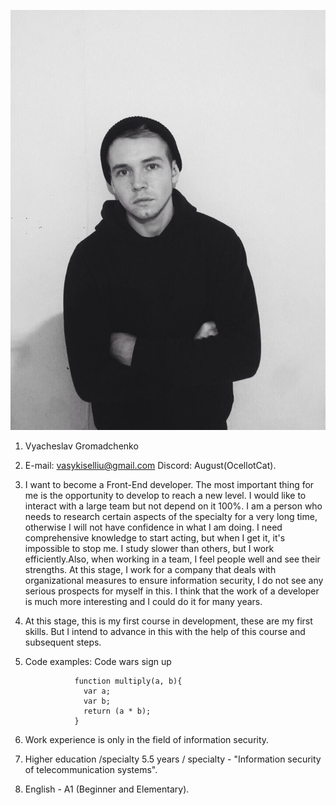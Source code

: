 ![](WKD.jpg)
1. Vyacheslav Gromadchenko
2. E-mail: vasykiselliu@gmail.com Discord: August(OcellotCat).
3. I want to become a Front-End developer. The most important thing for me is the opportunity to develop to reach a new level. I would like to interact
with a large team but not depend on it 100%. I am a person who needs to research certain aspects of the specialty for a very long time, otherwise I will not
have confidence in what I am doing. I need comprehensive knowledge to start acting, but when I get it, it's impossible to stop me.
I study slower than others, but I work efficiently.Also, when working in a team, I feel people well and see their strengths.
At this stage, I work for a company that deals with organizational measures to ensure information security, I do not see
any serious prospects for myself in this. I think that the work of a developer is much more interesting and I could do it for many years. 
4. At this stage, this is my first course in development, these are my first skills. But I intend to advance in this with the help of this course and subsequent steps.
5. Code examples: Code wars sign up
 
                  function multiply(a, b){
                    var a;
                    var b;
                    return (a * b);
                  }

6. Work experience is only in the field of information security.
7. Higher education /specialty 5.5 years / specialty - "Information security of telecommunication systems".
8. English - A1 (Beginner and Elementary).
